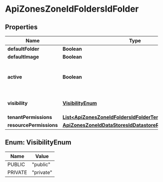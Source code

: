 

# ApiZonesZoneIdFoldersIdFolder

## Properties

Name | Type | Description | Notes
------------ | ------------- | ------------- | -------------
**defaultFolder** | **Boolean** |  |  [optional]
**defaultImage** | **Boolean** |  |  [optional]
**active** | **Boolean** | Activate &#x60;true&#x60; or disable &#x60;false&#x60; the folder |  [optional]
**visibility** | [**VisibilityEnum**](#VisibilityEnum) | Setting &#x60;private&#x60; or &#x60;public&#x60; |  [optional]
**tenantPermissions** | [**List&lt;ApiZonesZoneIdFoldersIdFolderTenantPermissions&gt;**](ApiZonesZoneIdFoldersIdFolderTenantPermissions.md) |  |  [optional]
**resourcePermissions** | [**ApiZonesZoneIdDataStoresIdDatastoreResourcePermissions**](ApiZonesZoneIdDataStoresIdDatastoreResourcePermissions.md) |  |  [optional]



## Enum: VisibilityEnum

Name | Value
---- | -----
PUBLIC | &quot;public&quot;
PRIVATE | &quot;private&quot;



